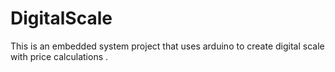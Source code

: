 # DigitalScale
This is an embedded system project that uses arduino to create digital scale with price calculations .
